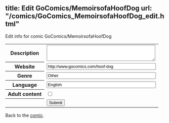 title: Edit GoComics/MemoirsofaHoofDog
url: "/comics/GoComics_MemoirsofaHoofDog_edit.html"
---
Edit info for comic GoComics/MemoirsofaHoofDog

<form name="comic" action="http://gaepostmail.appspot.com/comic/" method="post">
<table class="comicinfo">
<tr>
<th>Description</th><td><textarea name="description" cols="40" rows="3"></textarea></td>
</tr>
<tr>
<th>Website</th><td><input type="text" name="url" value="http://www.gocomics.com/hoof-dog" size="40"/></td>
</tr>
<tr>
<th>Genre</th><td><input type="text" name="genre" value="Other" size="40"/></td>
</tr>
<tr>
<th>Language</th><td><input type="text" name="language" value="English" size="40"/></td>
</tr>
<tr>
<th>Adult content</th><td><input type="checkbox" name="adult" value="adult" /></td>
</tr>
<tr>
<th></th><td>
<input type="hidden" name="comic" value="GoComics_MemoirsofaHoofDog" />
<input type="submit" name="submit" value="Submit" />
</td>
</tr>
</table>
</form>

Back to the [comic](GoComics_MemoirsofaHoofDog.html).
